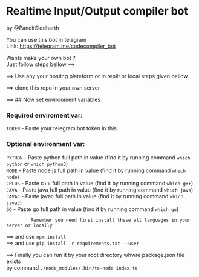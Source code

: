 # Realtime Input/Output compiler bot  
by @PanditSiddharth  

You can use this bot in telegram  
Link: https://telegram.me/codecompiler_bot  

Wants make your own bot ?  
Just follow steps bellow -->  

==> Use any your hosting plateform or in replit or local steps given bellow  

==> clone this repo in your own server  

==> ## Now set environment variables  

### Required enviroment var:  
`TOKEN` - Paste your telegram bot token in this 

### Optional environment var:

`PYTHON` - Paste python full path in value     (find it by running command  `which python` or `which python3`)  
`NODE` - Paste node js full path in value      (find it by running command  `which node`)  
`CPLUS` - Paste c++ full path in value         (find it by running command  `which g++`)  
`JAVA` - Paste java full path in value         (find it by running command  `which java`)  
`JAVAC` - Paste javac full path in value       (find it by running command  `which javac`)  
`GO` - Paste go full path in value             (find it by running command  `which go`)  
     
             Remember you need first install these all languages in your server or locally  

==> and use `npm install`  
==> and use `pip install -r requirements.txt --user`  

==> Finally you can run it by your root directory whwre package.json file exists  
    by command `./node_modules/.bin/ts-node index.ts`  

